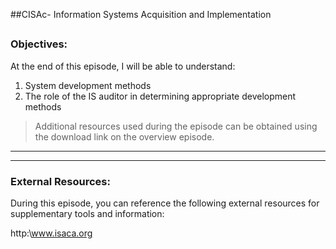 ##CISAc- Information Systems Acquisition and Implementation
##
### Objectives:

At the end of this episode, I will be able to understand:

1. System development methods
2. The role of the IS auditor in determining appropriate development methods

	

>Additional resources used during the episode can be obtained using the download link on the overview episode.

-----------------------------------------------------------






-----------------------------------------------------------
### External Resources:

During this episode, you can reference the following external resources for supplementary tools and information:

http:\www.isaca.org

